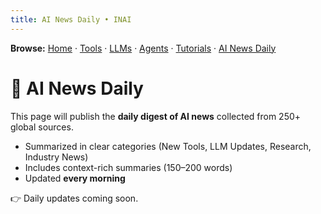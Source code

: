 ```yaml
---
title: AI News Daily • INAI
---
```

**Browse:** [Home](index.md) · [Tools](tools.md) · [LLMs](llms.md) · [Agents](agents.md) · [Tutorials](tutorials.md) · [AI News Daily](news.md)
# 📰 AI News Daily

This page will publish the **daily digest of AI news** collected from 250+ global sources.

- Summarized in clear categories (New Tools, LLM Updates, Research, Industry News)
- Includes context-rich summaries (150–200 words)
- Updated **every morning**

👉 Daily updates coming soon.
